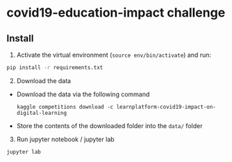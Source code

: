 # covid19-education-impact challenge



## Install

1. Activate the virtual environment (`source env/bin/activate`) and run:

  ```bash
  pip install -r requirements.txt
  ```

2. Download the data

  - Download the data via the following command

    ```
    kaggle competitions download -c learnplatform-covid19-impact-on-digital-learning
    ```

  - Store the contents of the downloaded folder into the `data/` folder

3. Run jupyter notebook / jupyter lab

  ```
  jupyter lab
  ```

